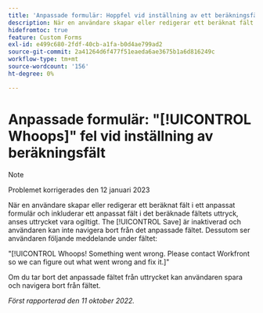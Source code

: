 ```yaml
---
title: 'Anpassade formulär: Hoppfel vid inställning av ett beräkningsfält'
description: När en användare skapar eller redigerar ett beräknat fält i ett anpassat formulär och inkluderar ett anpassat fält i det beräknade fältets uttryck, anses uttrycket vara ogiltigt. Knappen Spara är inaktiverad och användaren kan inte navigera bort från det anpassade fältet. Dessutom ser användaren ett meddelande under fältet.
hidefromtoc: true
feature: Custom Forms
exl-id: e499c680-2fdf-40cb-a1fa-b0d4ae799ad2
source-git-commit: 2a41264d6f477f51eaeda6ae3675b1a6d816249c
workflow-type: tm+mt
source-wordcount: '156'
ht-degree: 0%

---
```


# Anpassade formulär: &quot;[!UICONTROL Whoops]&quot; fel vid inställning av beräkningsfält

<!--Requested: Do not delete without approval from Alex Beach-->

>[!NOTE]
>
>Problemet korrigerades den 12 januari 2023

När en användare skapar eller redigerar ett beräknat fält i ett anpassat formulär och inkluderar ett anpassat fält i det beräknade fältets uttryck, anses uttrycket vara ogiltigt. The [!UICONTROL Save] är inaktiverad och användaren kan inte navigera bort från det anpassade fältet. Dessutom ser användaren följande meddelande under fältet:

&quot;[!UICONTROL Whoops! Something went wrong. Please contact Workfront so we can figure out what went wrong and fix it.]&quot;

Om du tar bort det anpassade fältet från uttrycket kan användaren spara och navigera bort från fältet.

_Först rapporterad den 11 oktober 2022._
